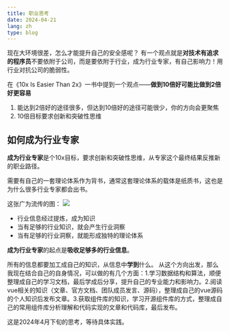 ```yaml
---
title: 职业思考
date: 2024-04-21
lang: zh
type: blog
---
```


现在大环境很差，怎么才能提升自己的安全感呢？
有一个观点就是**对技术有追求的程序员**不要依附于公司，而是要依附于行业，成为行业专家，有自己影响力！用行业对抗公司的脆弱性。

在《10x Is Easier Than 2x》一书中提到一个观点——**做到10倍好可能比做到2倍好更容易**

1. 能达到2倍好的途径很多，但达到10倍好的途径可能很少，你的方向会更聚焦
2. 10倍目标要求创新和突破性思维

## 如何成为行业专家

**成为行业专家**是个10x目标，要求创新和突破性思维，从专家这个最终结果反推新的职业路径。

需要有自己的一套理论体系作为背书，通常这套理论体系的载体是纸质书，这也是为什么很多行业专家都会出书。

这张广为流传的图：
![](https://static.ajiu9.cn/images/20240421153354.png)

- 行业信息经过提炼，成为知识
- 当有足够的行业知识，就会产生行业洞察
- 当有足够的行业洞察，就能形成独特的理论体系

**成为行业专家**的起点是**吸收足够多的行业信息**。

所有的信息都要加工成自己的知识，从信息中**学到**什么。
从这个方向出发，那么我现在结合自己的自身情况，可以做的有几个方面：1.学习数据结构和算法，顺便整理成自己的学习文档，最后学成后分享，提升自己的专业能力和影响力。2.阅读vue相关的知识（文章、官方文档、团队成员发言、源码），整理成自己的vue源码的个人知识后发布文章。3.获取组件库的知识，学习开源组件库的方式，整理成自己的常用组件库分析理解和代码实现的文章和代码库，最后发布。

这是2024年4月下旬的思考，等待具体实践。
